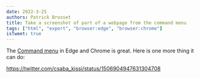 ```yaml
---
date: 2022-3-25
authors: Patrick Brosset
title: Take a screenshot of part of a webpage from the command menu
tags: ["html", "export", "browser:edge", "browser:chrome"]
isTweet: true
---
```

The [Command menu](../execute-commands) in Edge and Chrome is great. Here is one more thing it can do:

https://twitter.com/csaba_kissi/status/1506904947631304708
